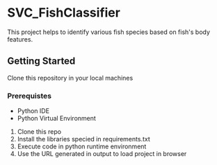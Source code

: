 # SVC_FishClassifier

This project helps to identify various fish species based on fish's body features.

## Getting Started
Clone this repository in your local machines

### Prerequistes
- Python IDE
- Python Virtual Environment

1. Clone this repo
2. Install the libraries specied in requirements.txt
3. Execute code in python runtime environment
4. Use the URL generated in output to load project in browser
